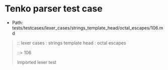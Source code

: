 # Tenko parser test case

- Path: tests/testcases/lexer_cases/strings_template_head/octal_escapes/106.md

> :: lexer cases : strings template head : octal escapes
>
> ::> 106
>
> Imported lexer test
>
> <template head> ZeroToThreeOctalDigit OctalDigit OctalDigit (end of string)

## Input

`````js
`\313${"<--"}`
`````

## Output

_Note: the whole output block is auto-generated. Manual changes will be overwritten!_

Below follow outputs in four parsing modes: sloppy mode, strict mode script goal, module goal, web compat mode (always sloppy).

Note that the output parts are auto-generated by the test runner to reflect actual result.

### Sloppy mode

Parsed with script goal and as if the code did not start with strict mode header.

`````
throws: Parser error!
  Template contained an illegal escape, illegal in a statement

`\313${"<--"}`
^------- error
`````

### Strict mode

Parsed with script goal but as if it was starting with `"use strict"` at the top.

_Output same as sloppy mode._

### Module goal

Parsed with the module goal.

_Output same as sloppy mode._

### Web compat mode

Parsed in sloppy script mode but with the web compat flag enabled.

_Output same as sloppy mode._
